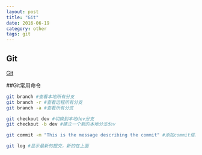 ```yaml
---
layout: post
title: "Git"
date: 2016-06-19
category: other
tags: git
---
```


## Git

[Git](http://www.git-scm.com)


##Git常用命令

```bash
git branch #查看本地所有分支
git branch -r #查看远程所有分支
git branch -a #查看所有分支

git checkout dev #切换到本地dev分支
git checkout -b dev #建立一个新的本地分支dev

git commit -m "This is the message describing the commit" #添加commit信息

git log #显示最新的提交，新的在上面
```

